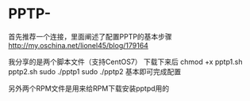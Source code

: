 # PPTP-


首先推荐一个连接，里面阐述了配置PPTP的基本步骤
http://my.oschina.net/lionel45/blog/179164

我分享的是两个脚本文件（支持CentOS7）
下载下来后
chmod +x pptp1.sh pptp2.sh
sudo ./pptp1
sudo ./pptp2
基本即可完成配置

另外两个RPM文件是用来给RPM下载安装pptpd用的
